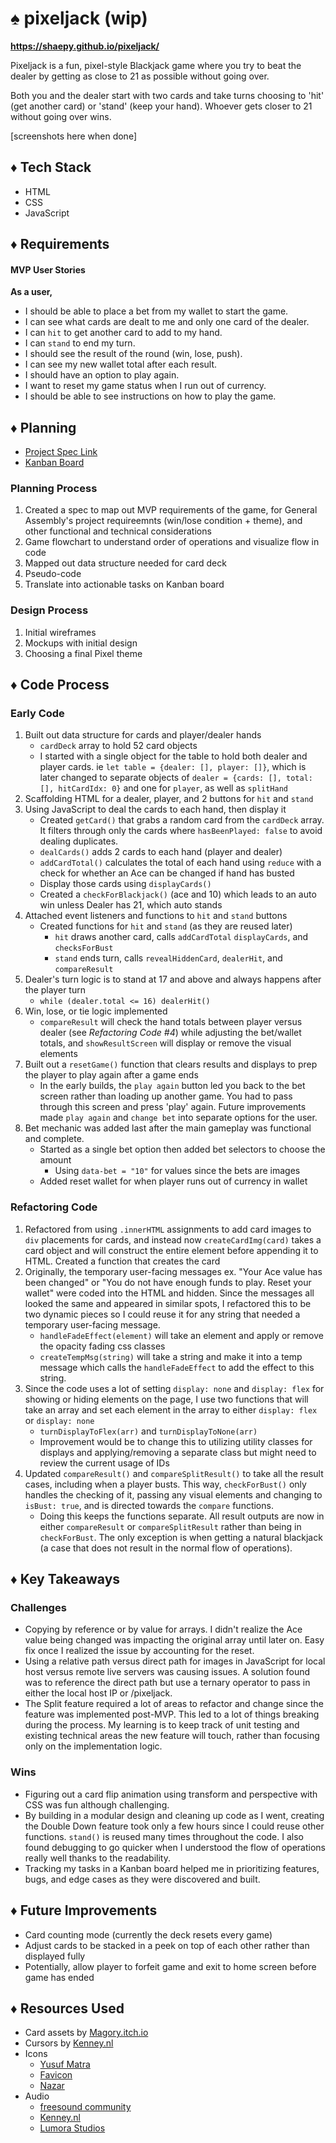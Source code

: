 # ♠️ pixeljack (wip)

**https://shaepy.github.io/pixeljack/**

Pixeljack is a fun, pixel-style Blackjack game where you try to beat the dealer by getting as close to 21 as possible without going over. 

Both you and the dealer start with two cards and take turns choosing to 'hit' (get another card) or 'stand' (keep your hand). Whoever gets closer to 21 without going over wins.

[screenshots here when done]

## ♦️ Tech Stack
- HTML
- CSS
- JavaScript

## ♦️ Requirements
#### MVP User Stories
**As a user,**
- I should be able to place a bet from my wallet to start the game.
- I can see what cards are dealt to me and only one card of the dealer.
- I can `hit` to get another card to add to my hand.
- I can `stand` to end my turn.
- I should see the result of the round (win, lose, push).
- I can see my new wallet total after each result.
- I should have an option to play again.
- I want to reset my game status when I run out of currency.
- I should be able to see instructions on how to play the game.

## ♦️ Planning
- [Project Spec Link](https://www.notion.so/GA-Unit-1-Blackjack-Spec-1df7ed1fdd588080b0eac50acd836b7e)
- [Kanban Board](https://www.notion.so/1e67ed1fdd58801da157e5544ee59df1?v=1e67ed1fdd5881c39a73000cbad160d4&pvs=4)

### Planning Process
1. Created a spec to map out MVP requirements of the game, for General Assembly's project requireemnts (win/lose condition + theme), and other functional and technical considerations
2. Game flowchart to understand order of operations and visualize flow in code
3. Mapped out data structure needed for card deck
4. Pseudo-code
5. Translate into actionable tasks on Kanban board

### Design Process
1. Initial wireframes
2. Mockups with initial design
3. Choosing a final Pixel theme

## ♦️ Code Process

### Early Code 
1. Built out data structure for cards and player/dealer hands
    - `cardDeck` array to hold 52 card objects
    - I started with a single object for the table to hold both dealer and player cards. ie `let table = {dealer: [], player: []}`, which is later changed to separate objects of `dealer = {cards: [], total: [], hitCardIdx: 0}` and one for `player`, as well as `splitHand` 
2. Scaffolding HTML for a dealer, player, and 2 buttons for `hit` and `stand`
3. Using JavaScript to deal the cards to each hand, then display it
    - Created `getCard()` that grabs a random card from the `cardDeck` array. It filters through only the cards where `hasBeenPlayed: false` to avoid dealing duplicates.
    - `dealCards()` adds 2 cards to each hand (player and dealer)
    - `addCardTotal()` calculates the total of each hand using `reduce` with a check for whether an Ace can be changed if hand has busted
    - Display those cards using `displayCards()`
    - Created a `checkForBlackjack()` (ace and 10) which leads to an auto win unless Dealer has 21, which auto stands
4. Attached event listeners and functions to `hit` and `stand` buttons 
    - Created functions for `hit` and `stand` (as they are reused later)
        - `hit` draws another card, calls `addCardTotal` `displayCards`, and `checksForBust`
        - `stand` ends turn, calls `revealHiddenCard`, `dealerHit`, and `compareResult`
5. Dealer's turn logic is to stand at 17 and above and always happens after the player turn
    - `while (dealer.total <= 16) dealerHit()`
6. Win, lose, or tie logic implemented
    - `compareResult` will check the hand totals between player versus dealer (see *Refactoring Code #4*) while adjusting the bet/wallet totals, and `showResultScreen` will display or remove the visual elements
7. Built out a `resetGame()` function that clears results and displays to prep the player to play again after a game ends
    - In the early builds, the `play again` button led you back to the bet screen rather than loading up another game. You had to pass through this screen and press 'play' again. Future improvements made `play again` and `change bet` into separate options for the user.
8. Bet mechanic was added last after the main gameplay was functional and complete.
    - Started as a single bet option then added bet selectors to choose the amount
        - Using `data-bet = "10"` for values since the bets are images
    - Added reset wallet for when player runs out of currency in wallet

### Refactoring Code
1. Refactored from using `.innerHTML` assignments to add card images to `div` placements for cards, and instead now `createCardImg(card)` takes a card object and will construct the entire element before appending it to HTML. 
Created a function that creates the card
2. Originally, the temporary user-facing messages ex. "Your Ace value has been changed" or "You do not have enough funds to play. Reset your wallet" were coded into the HTML and hidden. Since the messages all looked the same and appeared in similar spots, I refactored this to be two dynamic pieces so I could reuse it for any string that needed a temporary user-facing message.
    - `handleFadeEffect(element)` will take an element and apply or remove the opacity fading css classes
    - `createTempMsg(string)` will take a string and make it into a temp message which calls the `handleFadeEffect` to add the effect to this string. 
3. Since the code uses a lot of setting `display: none` and `display: flex` for showing or hiding elements on the page, I use two functions that will take an array and set each element in the array to either `display: flex` or `display: none`
    - `turnDisplayToFlex(arr)` and `turnDisplayToNone(arr)`
    - Improvement would be to change this to utilizing utility classes for displays and applying/removing a separate class but might need to review the current usage of IDs
4. Updated `compareResult()` and `compareSplitResult()` to take all the result cases, including when a player busts. This way, `checkForBust()` only handles the checking of it, passing any visual elements and changing to `isBust: true`, and is directed towards the `compare` functions.
    - Doing this keeps the functions separate. All result outputs are now in either `compareResult` or `compareSplitResult` rather than being in `checkForBust`. The only exception is when getting a natural blackjack (a case that does not result in the normal flow of operations).

## ♦️ Key Takeaways

### Challenges
- Copying by reference or by value for arrays. I didn't realize the Ace value being changed was impacting the original array until later on. Easy fix once I realized the issue by accounting for the reset.
- Using a relative path versus direct path for images in JavaScript for local host versus remote live servers was causing issues. A solution found was to reference the direct path but use a ternary operator to pass in either the local host IP or /pixeljack.
- The Split feature required a lot of areas to refactor and change since the feature was implemented post-MVP. This led to a lot of things breaking during the process. My learning is to keep track of unit testing and existing technical areas the new feature will touch, rather than focusing only on the implementation logic.

### Wins
- Figuring out a card flip animation using transform and perspective with CSS was fun although challenging.
- By building in a modular design and cleaning up code as I went, creating the Double Down feature took only a few hours since I could reuse other functions. `stand()` is reused many times throughout the code. I also found debugging to go quicker when I understood the flow of operations really well thanks to the readability.
- Tracking my tasks in a Kanban board helped me in prioritizing features, bugs, and edge cases as they were discovered and built. 

## ♦️ Future Improvements
- Card counting mode (currently the deck resets every game)
- Adjust cards to be stacked in a peek on top of each other rather than displayed fully
- Potentially, allow player to forfeit game and exit to home screen before game has ended

## ♦️ Resources Used
- Card assets by [Magory.itch.io](https://magory.itch.io/cute-pixel-playing-cards)
- Cursors by [Kenney.nl](https://kenney.nl/assets/cursor-pixel-pack)
- Icons
    - [Yusuf Matra](https://thenounproject.com/creator/yusufmatra/)
    - [Favicon](https://www.flaticon.com/free-icon/cards_8315168) 
    - [Nazar](https://thenounproject.com/creator/eyeshapedamulet/)
- Audio
    - [freesound community](https://pixabay.com/users/freesound_community-46691455/)
    - [Kenney.nl](https://kenney.nl/assets/casino-audio)
    - [Lumora Studios](https://pixabay.com/users/lumora_studios-39090352/)